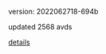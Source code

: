 version: 2022062718-694b

updated 2568 avds

[details](https://github.com/0x74f917491bfa7ebfa379/ali_avd_db/blob/master/change_log/2022/06/27/18/694b.txt)